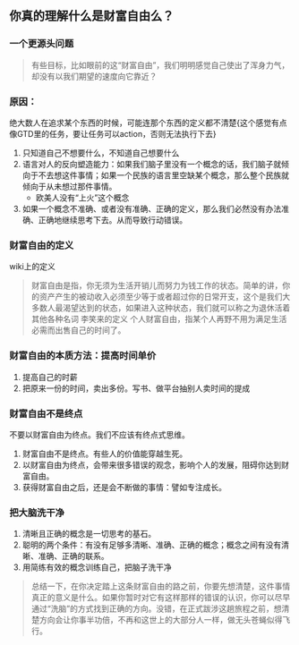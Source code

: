 
## 你真的理解什么是财富自由么？
### 一个更源头问题
> 有些目标，比如眼前的这“财富自由”，我们明明感觉自己使出了浑身力气，却没有以我们期望的速度向它靠近？
### 原因：
绝大数人在追求某个东西的时候，可能连那个东西的定义都不清楚{这个感觉有点像GTD里的任务，要让任务可以action，否则无法执行下去}
1. 只知道自己不想要什么，不知道自己想要什么
2. 语言对人的反向塑造能力：如果我们脑子里没有一个概念的话，我们脑子就倾向于不去想这件事情；如果一个民族的语言里空缺某个概念，那么整个民族就倾向于从未想过那件事情。
	- 欧美人没有“上火”这个概念
3. 如果一个概念不准确、或者没有准确、正确的定义，那么我们必然没有办法准确、正确地继续思考下去。从而导致行动错误。 

### 财富自由的定义
wiki上的定义
>  财富自由是指，你无须为生活开销儿而努力为钱工作的状态。简单的讲，你的资产产生的被动收入必须至少等于或者超过你的日常开支，这个是我们大多数人最渴望达到的状态，如果进入这种状态，我们就可以称之为退休活着其他各种名词
李笑来的定义
>  个人财富自由，指某个人再野不用为满足生活必需而出售自己的时间了。

### 财富自由的本质方法：提高时间单价
1. 提高自己的时薪
2. 把原来一份的时间，卖出多份。写书、做平台抽别人卖时间的提成

### 财富自由不是终点
不要以财富自由为终点。我们不应该有终点式思维。
1. 财富自由不是终点。有些人的价值能穿越生死。
2. 以财富自由为终点，会带来很多错误的观念，影响个人的发展，阻碍你达到财富自由。
3. 获得财富自由之后，还是会不断做的事情：譬如专注成长。
### 把大脑洗干净
1. 清晰且正确的概念是一切思考的基石。
2. 聪明的两个条件：有没有足够多清晰、准确、正确的概念；概念之间有没有清晰、准确、正确的联系。
3. 用简练有效的概念训练自己，把脑子洗干净
> 总结一下，在你决定踏上这条财富自由的路之前，你要先想清楚，这件事情真正的意义是什么。如果你暂时对它有这样那样的错误的认识，你可以尽早通过“洗脑”的方式找到正确的方向。没错，在正式跋涉这趟旅程之前，想清楚方向会让你事半功倍，不再和这世上的大部分人一样，做无头苍蝇似得飞行。